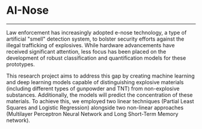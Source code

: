 # AI-Nose

---

Law enforcement has increasingly adopted e-nose technology, a type of artificial "smell" detection system, to bolster
security efforts against the illegal trafficking of explosives. While hardware advancements have received significant
attention, less focus has been placed on the development of robust classification and quantification models for these
prototypes.

This research project aims to address this gap by creating machine learning and deep learning models capable of
distinguishing explosive materials (including different types of gunpowder and TNT) from non-explosive substances.
Additionally, the models will predict the concentration of these materials. To achieve this, we
employed two linear techniques (Partial Least Squares and Logistic Regression) alongside two non-linear approaches 
(Multilayer Perceptron Neural Network and Long Short-Term Memory network).
